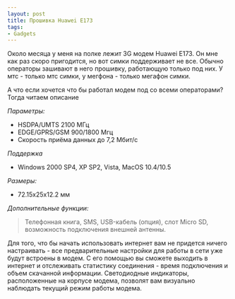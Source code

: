```yaml
---
layout: post
title: Прошивка Huawei E173
tags:
- Gadgets
---
```


Около месяца у меня на полке лежит 3G модем Huawei E173. Он мне как раз скоро пригодится, но вот симки поддерживает не все. Обычно операторы зашивают в него прошивку, работающую только под них. У мтс - только мтс симки, у мегфона - только мегафон симки.

А что если хочется что бы работал модем под со всеми операторами? Тогда читаем описание

*Параметры:*
<ul>
<li>HSDPA/UMTS 2100 МГц</li>
<li>EDGE/GPRS/GSM 900/1800 Мгц</li>
<li>Скорость приёма данных до 7,2 Мбит/с</li>
</ul>

*Поддержка*

- Windows 2000 SP4, XP SP2, Vista, MacOS 10.4/10.5

*Размеры:*
<ul>
    <li>72.15х25х12.2 мм</li>
</ul>

*Дополнительные функции:*

>Телефонная книга, SMS, USB-кабель (опция), слот Micro SD, возможность подключения внешней антенны.

Для того, что бы начать использовать интернет вам не придется ничего настраивать - все предварительные настройки для работы в сети уже будут встроены в модем. С его помощью вы сможете выходить в интернет и отслеживать статистику соединения - время подключения и объем скачанной информации. Светодиодные индикаторы, расположенные на корпусе модема, позволят вам визуально наблюдать текущий режим работы модема.

